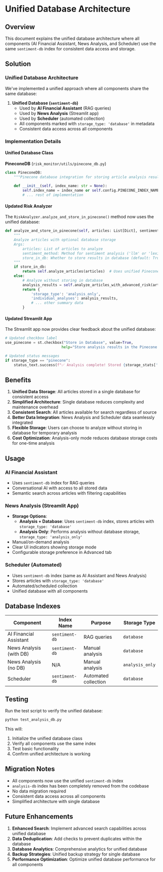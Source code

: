 # Unified Database Architecture

## Overview

This document explains the unified database architecture where all components (AI Financial Assistant, News Analysis, and Scheduler) use the same `sentiment-db` index for consistent data access and storage.

## Solution

### Unified Database Architecture

We've implemented a unified approach where all components share the same database:

1. **Unified Database (`sentiment-db`)**
   - Used by **AI Financial Assistant** (RAG queries)
   - Used by **News Analysis** (Streamlit app)
   - Used by **Scheduler** (automated collection)
   - All components marked with `storage_type: 'database'` in metadata
   - Consistent data access across all components

### Implementation Details

#### Unified Database Class

**PineconeDB** (`risk_monitor/utils/pinecone_db.py`)
```python
class PineconeDB:
    """Pinecone database integration for storing article analysis results"""
    
    def __init__(self, index_name: str = None):
        self.index_name = index_name or self.config.PINECONE_INDEX_NAME  # "sentiment-db"
        # ... rest of implementation
```

#### Updated Risk Analyzer

The `RiskAnalyzer.analyze_and_store_in_pinecone()` method now uses the unified database:

```python
def analyze_and_store_in_pinecone(self, articles: List[Dict], sentiment_method: str = 'llm', store_in_db: bool = True) -> Dict[str, Any]:
    """
    Analyze articles with optional database storage
    Args:
        articles: List of articles to analyze
        sentiment_method: Method for sentiment analysis ('llm' or 'lexicon')
        store_in_db: Whether to store results in database (default: True)
    """
    if store_in_db:
        return self.analyze_articles(articles)  # Uses unified PineconeDB
    else:
        # Analyze without storing in database
        analysis_results = self.analyze_articles_with_advanced_risk(articles, sentiment_method)
        return {
            'storage_type': 'analysis_only',
            'individual_analyses': analysis_results,
            # ... other summary data
        }
```

#### Updated Streamlit App

The Streamlit app now provides clear feedback about the unified database:

```python
# Updated checkbox label
use_pinecone = st.checkbox("Store in Database", value=True, 
                          help="Store analysis results in the Pinecone database (sentiment-db) for future retrieval and semantic search")

# Updated status messages
if storage_type == "pinecone":
    status_text.success(f"✅ Analysis complete! Stored {storage_stats['success_count']} articles in Database (sentiment-db).")
```

## Benefits

1. **Unified Data Storage**: All articles stored in a single database for consistent access
2. **Simplified Architecture**: Single database reduces complexity and maintenance overhead
3. **Consistent Search**: All articles available for search regardless of source
4. **Better Data Integration**: News Analysis and Scheduler data seamlessly integrated
5. **Flexible Storage**: Users can choose to analyze without storing in database for temporary analysis
6. **Cost Optimization**: Analysis-only mode reduces database storage costs for one-time analysis

## Usage

### AI Financial Assistant
- Uses `sentiment-db` index for RAG queries
- Conversational AI with access to all stored data
- Semantic search across articles with filtering capabilities

### News Analysis (Streamlit App)
- **Storage Options**: 
  - **Analysis + Database**: Uses `sentiment-db` index, stores articles with `storage_type: 'database'`
  - **Analysis Only**: Performs analysis without database storage, `storage_type: 'analysis_only'`
- Manual/on-demand analysis
- Clear UI indicators showing storage mode
- Configurable storage preference in Advanced tab

### Scheduler (Automated)
- Uses `sentiment-db` index (same as AI Assistant and News Analysis)
- Stores articles with `storage_type: 'database'`
- Automated/scheduled collection
- Unified database with all components

## Database Indexes

| Component | Index Name | Purpose | Storage Type |
|-----------|------------|---------|--------------|
| AI Financial Assistant | `sentiment-db` | RAG queries | `database` |
| News Analysis (with DB) | `sentiment-db` | Manual analysis | `database` |
| News Analysis (no DB) | N/A | Manual analysis | `analysis_only` |
| Scheduler | `sentiment-db` | Automated collection | `database` |

## Testing

Run the test script to verify the unified database:

```bash
python test_analysis_db.py
```

This will:
1. Initialize the unified database class
2. Verify all components use the same index
3. Test basic functionality
4. Confirm unified architecture is working

## Migration Notes

- All components now use the unified `sentiment-db` index
- `analysis-db` index has been completely removed from the codebase
- No data migration required
- Consistent data access across all components
- Simplified architecture with single database

## Future Enhancements

1. **Enhanced Search**: Implement advanced search capabilities across unified database
2. **Data Deduplication**: Add checks to prevent duplicates within the database
3. **Database Analytics**: Comprehensive analytics for unified database
4. **Backup Strategies**: Unified backup strategy for single database
5. **Performance Optimization**: Optimize unified database performance for all components

